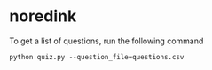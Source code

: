 # noredink

To get a list of questions, run the following command

```
python quiz.py --question_file=questions.csv

```
